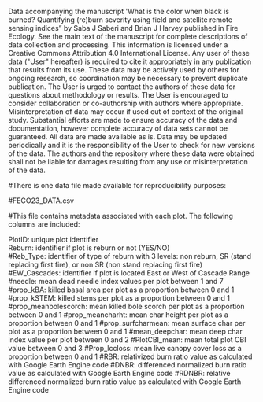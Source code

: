 Data accompanying the manuscript 'What is the color when black is burned? Quantifying (re)burn severity using field and satellite remote sensing indices” by Saba J Saberi and Brian J Harvey published in Fire Ecology. See the main text of the manuscript for complete descriptions of data collection and processing.
This information is licensed under a Creative Commons Attribution 4.0 International License. Any user of these data ("User" hereafter) is required to cite it appropriately in any publication that results from its use. These data may be actively used by others for ongoing research, so coordination may be necessary to prevent duplicate publication. The User is urged to contact the authors of these data for questions about methodology or results. The User is encouraged to consider collaboration or co-authorship with authors where appropriate. Misinterpretation of data may occur if used out of context of the original study. Substantial efforts are made to ensure accuracy of the data and documentation, however complete accuracy of data sets cannot be guaranteed. All data are made available as is. Data may be updated periodically and it is the responsibility of the User to check for new versions of the data. The authors and the repository where these data were obtained shall not be liable for damages resulting from any use or misinterpretation of the data.

#There is one data file made available for reproducibility purposes:

#FECO23_DATA.csv

#This file contains metadata associated with each plot. The following columns are included:

PlotID: unique plot identifier  
Reburn: identifier if plot is reburn or not (YES/NO)  
#Reb_Type: identifier of type of reburn with 3 levels: non reburn, SR (stand replacing first fire), or non SR (non stand replacing first fire) 
#EW_Cascades: identifier if plot is located East or West of Cascade Range
#needle: mean dead needle index values per plot between 1 and 7
#prop_kBA: killed basal area per plot as a proportion between 0 and 1
#prop_kSTEM: killed stems per plot as a proportion between 0 and 1
#prop_meanbolescorch: mean killed bole scorch per plot as a proportion between 0 and 1
#prop_meancharht: mean char height per plot as a proportion between 0 and 1
#prop_surfcharmean: mean surface char per plot as a proportion between 0 and 1
#mean_deepchar: mean deep char index value per plot between 0 and 2
#PlotCBI_mean: mean total plot CBI value between 0 and 3
#Prop_lccloss: mean live canopy cover loss as a proportion between 0 and 1
#RBR: relativized burn ratio value as calculated with Google Earth Engine code 
#DNBR: differenced normalized burn ratio value as calculated with Google Earth Engine code
#RDNBR: relative differenced normalized burn ratio value as calculated with Google Earth Engine code



